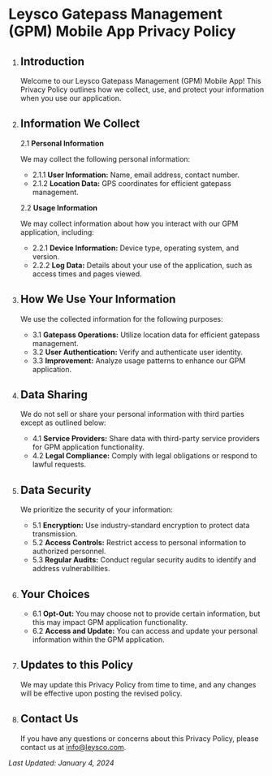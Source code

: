 # Leysco Gatepass Management (GPM) Mobile App Privacy Policy

1. ## Introduction

    Welcome to our Leysco Gatepass Management (GPM) Mobile App! This Privacy Policy outlines how we collect, use, and protect your information when you use our application.

2. ## Information We Collect

    2.1 **Personal Information**

    We may collect the following personal information:

    - 2.1.1 **User Information:** Name, email address, contact number.
    - 2.1.2 **Location Data:** GPS coordinates for efficient gatepass management.

    2.2 **Usage Information**

    We may collect information about how you interact with our GPM application, including:

    - 2.2.1 **Device Information:** Device type, operating system, and version.
    - 2.2.2 **Log Data:** Details about your use of the application, such as access times and pages viewed.

3. ## How We Use Your Information

    We use the collected information for the following purposes:

    - 3.1 **Gatepass Operations:** Utilize location data for efficient gatepass management.
    - 3.2 **User Authentication:** Verify and authenticate user identity.
    - 3.3 **Improvement:** Analyze usage patterns to enhance our GPM application.

4. ## Data Sharing

    We do not sell or share your personal information with third parties except as outlined below:

    - 4.1 **Service Providers:** Share data with third-party service providers for GPM application functionality.
    - 4.2 **Legal Compliance:** Comply with legal obligations or respond to lawful requests.

5. ## Data Security

    We prioritize the security of your information:

    - 5.1 **Encryption:** Use industry-standard encryption to protect data transmission.
    - 5.2 **Access Controls:** Restrict access to personal information to authorized personnel.
    - 5.3 **Regular Audits:** Conduct regular security audits to identify and address vulnerabilities.

6. ## Your Choices

    - 6.1 **Opt-Out:** You may choose not to provide certain information, but this may impact GPM application functionality.
    - 6.2 **Access and Update:** You can access and update your personal information within the GPM application.

7. ## Updates to this Policy

    We may update this Privacy Policy from time to time, and any changes will be effective upon posting the revised policy.

8. ## Contact Us

    If you have any questions or concerns about this Privacy Policy, please contact us at [info@leysco.com](mailto:info@leysco.com).

*Last Updated: January 4, 2024*
